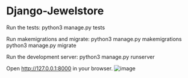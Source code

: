 # Django-Jewelstore


Run the tests:
python3 manage.py tests

Run makemigrations and migrate:
python3 manage.py makemigrations
python3 manage.py migrate

Run the development server:
python3 manage.py runserver
 
Open http://127.0.0.1:8000 in your browser.
![image](https://user-images.githubusercontent.com/92895062/217292966-a6dca549-14ef-4653-b7a6-a73f26340309.png)

